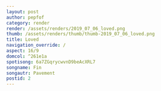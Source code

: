 ```yaml
---
layout: post
author: pepfof
category: render
render: /assets/renders/2019_07_06_loved.png
thumb: /assets/renders/thumb/thumb-2019_07_06_loved.png
title: Loved
navigation_override: /
aspect: 16/9
domcol: ^261e1a
spotisong: 6a7ZGqrycwvnD9beAcXRL7
songname: Fin
songautr: Pavement
postid: 2
---
```


<!--USER BEGIN 1-->

<!--USER END 1-->

<!--more-->
<!--USER BEGIN 2-->

<!--USER END 2-->

